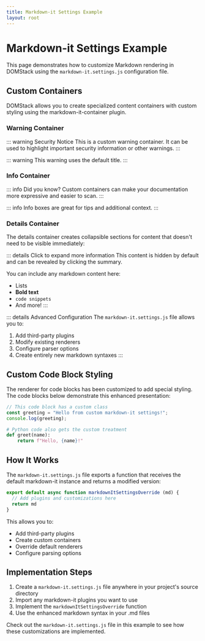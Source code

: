 ```yaml
---
title: Markdown-it Settings Example
layout: root
---
```


# Markdown-it Settings Example

This page demonstrates how to customize Markdown rendering in DOMStack using the `markdown-it.settings.js` configuration file.

## Custom Containers

DOMStack allows you to create specialized content containers with custom styling using the markdown-it-container plugin.

### Warning Container

::: warning Security Notice
This is a custom warning container. It can be used to highlight important security information or other warnings.
:::

::: warning
This warning uses the default title.
:::

### Info Container

::: info Did you know?
Custom containers can make your documentation more expressive and easier to scan.
:::

::: info
Info boxes are great for tips and additional context.
:::

### Details Container

The details container creates collapsible sections for content that doesn't need to be visible immediately:

::: details Click to expand more information
This content is hidden by default and can be revealed by clicking the summary.

You can include any markdown content here:
- Lists
- **Bold text**
- `code snippets`
- And more!
:::

::: details Advanced Configuration
The `markdown-it.settings.js` file allows you to:
1. Add third-party plugins
2. Modify existing renderers
3. Configure parser options
4. Create entirely new markdown syntaxes
:::

## Custom Code Block Styling

The renderer for code blocks has been customized to add special styling. The code blocks below demonstrate this enhanced presentation:

```javascript
// This code block has a custom class
const greeting = "Hello from custom markdown-it settings!";
console.log(greeting);
```

```python
# Python code also gets the custom treatment
def greet(name):
    return f"Hello, {name}!"
```

## How It Works

The `markdown-it.settings.js` file exports a function that receives the default markdown-it instance and returns a modified version:

```javascript
export default async function markdownItSettingsOverride (md) {
  // Add plugins and customizations here
  return md
}
```

This allows you to:

- Add third-party plugins
- Create custom containers
- Override default renderers
- Configure parsing options

## Implementation Steps

1. Create a `markdown-it.settings.js` file anywhere in your project's source directory
2. Import any markdown-it plugins you want to use
3. Implement the `markdownItSettingsOverride` function
4. Use the enhanced markdown syntax in your .md files

Check out the `markdown-it.settings.js` file in this example to see how these customizations are implemented.
